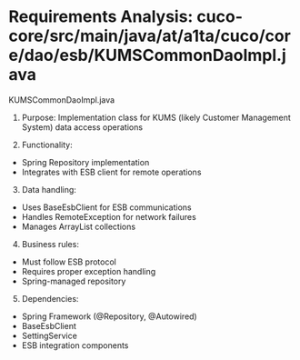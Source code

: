 # Requirements Analysis: cuco-core/src/main/java/at/a1ta/cuco/core/dao/esb/KUMSCommonDaoImpl.java

KUMSCommonDaoImpl.java
1. Purpose: Implementation class for KUMS (likely Customer Management System) data access operations

2. Functionality:
- Spring Repository implementation
- Integrates with ESB client for remote operations

3. Data handling:
- Uses BaseEsbClient for ESB communications
- Handles RemoteException for network failures
- Manages ArrayList collections

4. Business rules:
- Must follow ESB protocol
- Requires proper exception handling
- Spring-managed repository

5. Dependencies:
- Spring Framework (@Repository, @Autowired)
- BaseEsbClient
- SettingService
- ESB integration components